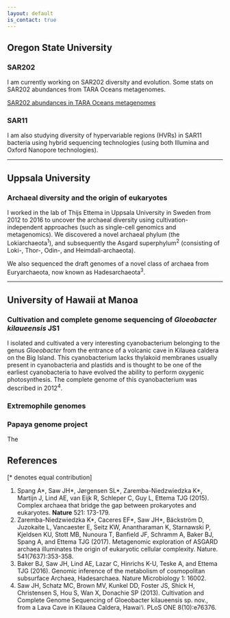 ```yaml
---
layout: default
is_contact: true
---
```


## Oregon State University

### SAR202

I am currently working on SAR202 diversity and evolution. Some stats on SAR202 abundances from TARA Oceans metagenomes.

[SAR202 abundances in TARA Oceans metagenomes](SAR202.html)

### SAR11

I am also studying diversity of hypervariable regions (HVRs) in SAR11 bacteria using hybrid sequencing technologies (using both Illumina and Oxford Nanopore technologies).

---

## Uppsala University

### Archaeal diversity and the origin of eukaryotes

I worked in the lab of Thijs Ettema in Uppsala University in Sweden from 2012 to 2016 to uncover the archaeal diversity using cultivation-independent approaches (such as single-cell genomics and metagenomics).
We discovered a novel archaeal phylum (the Lokiarchaeota<sup>1</sup>), and subsequently the Asgard superphylum<sup>2</sup> (consisting of Loki-, Thor-, Odin-, and Heimdall-archaeota).

We also sequenced the draft genomes of a novel class of archaea from Euryarchaeota, now known as Hadesarchaeota<sup>3</sup>.

---

## University of Hawaii at Manoa

### Cultivation and complete genome sequencing of *Gloeobacter kilaueensis* JS1

I isolated and cultivated a very interesting cyanobacterium belonging to the genus *Gloeobacter* from the entrance of a volcanic cave in Kilauea caldera on the Big Island.
This cyanobacterium lacks thylakoid membranes usually present in cyanobacteria and plastids and is thought to be one of the earliest cyanobacteria to have evolved the ability to perform oxygenic photosynthesis.
The complete genome of this cyanobacterium was described in 2012<sup>4</sup>.

### Extremophile genomes

### Papaya genome project

The 

## References
[* denotes equal contribution]

1. Spang A\*, Saw JH\*, Jørgensen SL\*, Zaremba-Niedzwiedzka K\*, Martijn J, Lind AE, van Eijk R, Schleper C, Guy L, Ettema TJG (2015). Complex archaea that bridge the gap between prokaryotes and eukaryotes. **Nature** 521: 173-179.
2. Zaremba-Niedzwiedzka K\*, Caceres EF\*, Saw JH\*, Bäckström D, Juzokaite L, Vancaester E, Seitz KW, Anantharaman K, Starnawski P, Kjeldsen KU, Stott MB, Nunoura T, Banfield JF, Schramm A, Baker BJ, Spang A, and Ettema TJG (2017). Metagenomic exploration of ASGARD archaea illuminates the origin of eukaryotic cellular complexity. Nature. 541(7637):353-358.
3. Baker BJ, Saw JH, Lind AE, Lazar C, Hinrichs K-U, Teske A, and Ettema TJG (2016). Genomic inference of the metabolism of cosmopolitan subsurface Archaea, Hadesarchaea. Nature Microbiology 1: 16002.
4. Saw JH, Schatz MC, Brown MV, Kunkel DD, Foster JS, Shick H, Christensen S, Hou S, Wan X, Donachie SP (2013). Cultivation and Complete Genome Sequencing of Gloeobacter kilaueensis sp. nov., from a Lava Cave in Kilauea Caldera, Hawai‘i. PLoS ONE 8(10):e76376.
